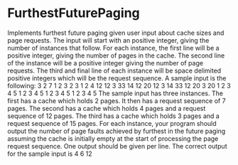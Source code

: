 # FurthestFuturePaging
Implements furthest future paging given user input about cache sizes and page requests.
The input will start with an positive integer, giving the number of instances that follow. For each instance, the first line will be a positive integer, giving the number of pages in the cache. The second line of the instance will be a positive integer giving the number of page requests. The third and final line of each instance will be space delimited positive integers which will be the request sequence.
A sample input is the following:
3
2
7 
1 2 3 2 3 1 2 
4
12
12 3 33 14 12 20 12 3 14 33 12 20
3
20 
1 2 3 4 5 1 2 3 4 5 1 2 3 4 5 1 2 3 4 5
The sample input has three instances. The first has a cache which holds 2 pages. It then has a request sequence of 7 pages. The second has a cache which holds 4 pages and a request sequence of 12 pages. The third has a cache which holds 3 pages and a request sequence of 15 pages.
For each instance, your program should output the number of page faults achieved by furthest in the future paging assuming the cache is initially empty at the start of processing the page request sequence. One output should be given per line. The correct output for the sample input is
4 6 12
